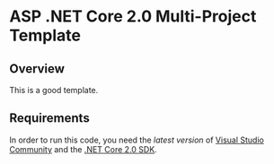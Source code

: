 # ASP .NET Core 2.0 Multi-Project Template

## Overview
This is a good template.

## Requirements
In order to run this code, you need the *latest version* of [Visual Studio Community](https://www.visualstudio.com/downloads/ "Visual Studio Community") and the [.NET Core 2.0 SDK](https://www.microsoft.com/net/download/core ".NET Core 2.0 SDK").